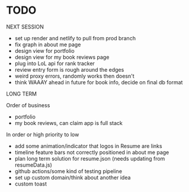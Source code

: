 # TODO

NEXT SESSION

- set up render and netlify to pull from prod branch
- fix graph in about me page
- design view for portfolio
- design view for my book reviews page
- plug into LoL api for rank tracker
- review entry form is rough around the edges
- weird proxy errors, randomly works then doesn't
- think WAAAY ahead in future for book info, decide on final db format

LONG TERM

Order of business

- portfolio
- my book reviews, can claim app is full stack

In order or high priority to low

- add some animation/indicator that logos in Resume are links
- timeline feature bars not correctly positioned in about me page
- plan long term solution for resume.json (needs updating from resumeData.js)
- github actions/some kind of testing pipeline
- set up custom domain/think about another idea
- custom toast
